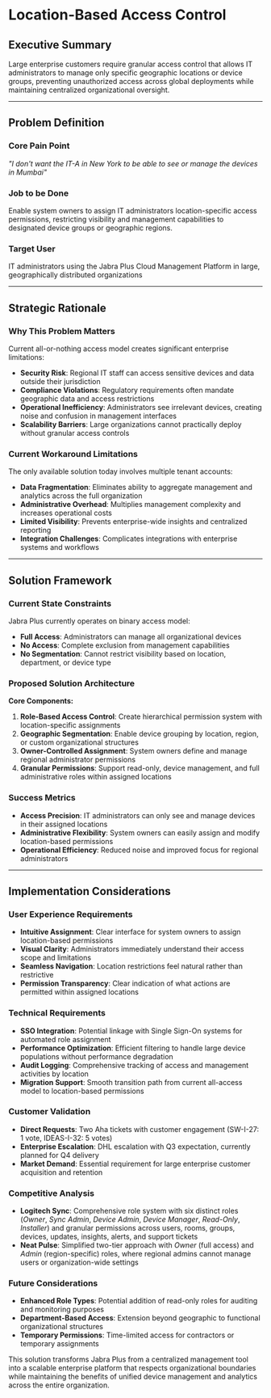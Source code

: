 # Location-Based Access Control

## Executive Summary

Large enterprise customers require granular access control that allows IT administrators to manage only specific geographic locations or device groups, preventing unauthorized access across global deployments while maintaining centralized organizational oversight.

---

## Problem Definition

### Core Pain Point

_"I don't want the IT-A in New York to be able to see or manage the devices in Mumbai"_

### Job to be Done

Enable system owners to assign IT administrators location-specific access permissions, restricting visibility and management capabilities to designated device groups or geographic regions.

### Target User

IT administrators using the Jabra Plus Cloud Management Platform in large, geographically distributed organizations

---

## Strategic Rationale

### Why This Problem Matters

Current all-or-nothing access model creates significant enterprise limitations:

- **Security Risk**: Regional IT staff can access sensitive devices and data outside their jurisdiction
- **Compliance Violations**: Regulatory requirements often mandate geographic data and access restrictions
- **Operational Inefficiency**: Administrators see irrelevant devices, creating noise and confusion in management interfaces
- **Scalability Barriers**: Large organizations cannot practically deploy without granular access controls

### Current Workaround Limitations

The only available solution today involves multiple tenant accounts:

- **Data Fragmentation**: Eliminates ability to aggregate management and analytics across the full organization
- **Administrative Overhead**: Multiplies management complexity and increases operational costs
- **Limited Visibility**: Prevents enterprise-wide insights and centralized reporting
- **Integration Challenges**: Complicates integrations with enterprise systems and workflows

---

## Solution Framework

### Current State Constraints

Jabra Plus currently operates on binary access model:

- **Full Access**: Administrators can manage all organizational devices
- **No Access**: Complete exclusion from management capabilities
- **No Segmentation**: Cannot restrict visibility based on location, department, or device type

### Proposed Solution Architecture

**Core Components:**

1. **Role-Based Access Control**: Create hierarchical permission system with location-specific assignments
2. **Geographic Segmentation**: Enable device grouping by location, region, or custom organizational structures
3. **Owner-Controlled Assignment**: System owners define and manage regional administrator permissions
4. **Granular Permissions**: Support read-only, device management, and full administrative roles within assigned locations

### Success Metrics

- **Access Precision**: IT administrators can only see and manage devices in their assigned locations
- **Administrative Flexibility**: System owners can easily assign and modify location-based permissions
- **Operational Efficiency**: Reduced noise and improved focus for regional administrators

---

## Implementation Considerations

### User Experience Requirements

- **Intuitive Assignment**: Clear interface for system owners to assign location-based permissions
- **Visual Clarity**: Administrators immediately understand their access scope and limitations
- **Seamless Navigation**: Location restrictions feel natural rather than restrictive
- **Permission Transparency**: Clear indication of what actions are permitted within assigned locations

### Technical Requirements

- **SSO Integration**: Potential linkage with Single Sign-On systems for automated role assignment
- **Performance Optimization**: Efficient filtering to handle large device populations without performance degradation
- **Audit Logging**: Comprehensive tracking of access and management activities by location
- **Migration Support**: Smooth transition path from current all-access model to location-based permissions

### Customer Validation

- **Direct Requests**: Two Aha tickets with customer engagement (SW-I-27: 1 vote, IDEAS-I-32: 5 votes)
- **Enterprise Escalation**: DHL escalation with Q3 expectation, currently planned for Q4 delivery
- **Market Demand**: Essential requirement for large enterprise customer acquisition and retention

### Competitive Analysis

- **Logitech Sync**: Comprehensive role system with six distinct roles (_Owner_, _Sync Admin_, _Device Admin_, _Device Manager_, _Read-Only_, _Installer_) and granular permissions across users, rooms, groups, devices, updates, insights, alerts, and support tickets
- **Neat Pulse**: Simplified two-tier approach with _Owner_ (full access) and _Admin_ (region-specific) roles, where regional admins cannot manage users or organization-wide settings

### Future Considerations

- **Enhanced Role Types**: Potential addition of read-only roles for auditing and monitoring purposes
- **Department-Based Access**: Extension beyond geographic to functional organizational structures
- **Temporary Permissions**: Time-limited access for contractors or temporary assignments

This solution transforms Jabra Plus from a centralized management tool into a scalable enterprise platform that respects organizational boundaries while maintaining the benefits of unified device management and analytics across the entire organization.